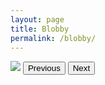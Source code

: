 ```yaml
---
layout: page
title: Blobby 
permalink: /blobby/
---
```



<script type = "text/javascript">
  function displayNextImage() {
    x = (x === images.length - 1) ? 0 : x + 1;
    document.getElementById("img").src = images[x];
  }
  function displayPreviousImage() {
    x = (x <= 0) ? images.length - 1 : x - 1;
    document.getElementById("img").src = images[x];
  }
  
  var images = ["https://preview.redd.it/4o0u2cji64d51.png?width=960&format=png&auto=webp&s=ae1c7957fd8de4a8e316abbdde6c75d8b7e9435a", "https://preview.redd.it/utpqlcvj64d51.png?width=960&format=png&auto=webp&s=f84ea9f71fa3cf73efbd71537ca798c3f765f3de", "https://preview.redd.it/wcv71k8l64d51.png?width=960&format=png&auto=webp&s=0fe7484bc22e64d17d1dc67dbe1e170b39f57fc8", "https://preview.redd.it/uc82kjim64d51.png?width=960&format=png&auto=webp&s=d0a94457f46cec593b45e3f32af6d4a599b1a070", "https://preview.redd.it/nwxhdyon64d51.png?width=950&format=png&auto=webp&s=4d3dcc4bf9e1ba27dd1a370a927fdba2f65827db", "https://preview.redd.it/gbd8l8vo64d51.png?width=957&format=png&auto=webp&s=24fe44a6966174044c0616fd23b2b93fde16cf89", "https://preview.redd.it/ncitx7qp64d51.png?width=958&format=png&auto=webp&s=8c32cb6a42658593240acfc134cf38c4e0c02429", "https://i.redd.it/ijkgrq8af9d51.png", "https://preview.redd.it/dvuu5qldlhd51.png?width=960&format=png&auto=webp&s=605c750e76707071fa4f68b13afa6d96fbcce094", "https://i.redd.it/0lntkz49kld51.png", "https://i.redd.it/wijx492v0td51.png", "https://i.redd.it/uyj1n0mvd0e51.png", "https://i.redd.it/fwzguxmjb7e51.png", "https://i.redd.it/mr7x0zq8fge51.png", "https://i.redd.it/k9ok8ajzane51.png", "https://i.redd.it/879dtqkevve51.png", "https://i.redd.it/aihqv30933f51.png", "https://i.redd.it/353xc7n7q8f51.png", "https://i.redd.it/e1io9s20khf51.png", "https://i.redd.it/rzop9vh98nf51.png", "https://i.redd.it/3mz68l5gsvf51.png", "https://i.redd.it/dvoebib8x9g51.png", "https://i.redd.it/mqonkmvsq9h51.png", "https://i.redd.it/favq2j6wugh51.png", "https://i.redd.it/nq61l9wotnh51.png", "https://i.redd.it/azh7xom78vh51.png", "https://i.redd.it/n7r1tq5a82i51.png", "https://i.redd.it/t8cnd5v3h9i51.png", "https://i.redd.it/nlv78vlrjgi51.png", "https://i.redd.it/fq544bvfpni51.png", "https://i.redd.it/d4ylb5xtrui51.png", "https://i.redd.it/5djub49v02j51.png", "https://i.redd.it/1krdvq4i59j51.png", "https://i.redd.it/bp1yquv7gnj51.png", "https://i.redd.it/msq5q8sqf1k51.png", "https://i.redd.it/usxtic0ks8k51.png", "https://i.redd.it/xof36j0i1nk51.png", "https://i.redd.it/fxm77h7mjuk51.png","https://i.redd.it/ltt3xzoffkm51.png"], x = -1;

</script>
<img id="img" src="https://i.redd.it/ltt3xzoffkm51.png"/>
<button type="button" onclick="displayPreviousImage()">Previous</button>
<button type="button" onclick="displayNextImage()">Next</button>
